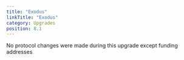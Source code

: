 ```yaml
---
title: "Exodus"
linkTitle: "Exodus"
category: Upgrades
position: 8.1
---
```


No protocol changes were made during this upgrade except funding addresses
